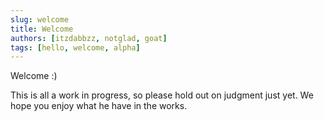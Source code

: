 ```yaml
---
slug: welcome
title: Welcome
authors: [itzdabbzz, notglad, goat]
tags: [hello, welcome, alpha]
---
```


Welcome :)

This is all a work in progress, so please hold out on judgment just yet. We hope you enjoy what he have in the works.